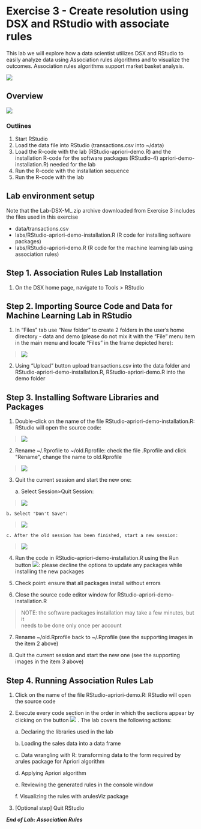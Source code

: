 
# Exercise 3 - Create resolution using DSX and RStudio with associate rules

This lab we will explore how a data scientist utilizes DSX and RStudio to easily analyze data using Association rules algorithms and to visualize the outcomes. Association rules algorithms support market basket analysis.

[<img src="https://github.com/mlhubca/lab/blob/master/gosales/images/DSE2E2.png">](https://github.com/mlhubca/ml101/blob/master/lab2/)

 
## Overview

<img src="https://raw.githubusercontent.com/mlhubca/lab/master/gosales/lab2/images/Association-Rules-Lab-Flow.jpg">

### Outlines
1) Start RStudio
2) Load the data file into RStudio (transactions.csv into ~/data)
3) Load the R-code with the lab (RStudio-apriori-demo.R) and the installation R-code for the software packages (RStudio-4) apriori-demo-installation.R) needed for the lab
4) Run the R-code with the installation sequence
5) Run the R-code with the lab


## Lab environment setup 

Note that the Lab-DSX-ML.zip archive downloaded from Exercise 3 includes the files used in this exercise
- data/transactions.csv
- labs/RStudio-apriori-demo-installation.R (R code for installing software packages)
- labs/RStudio-apriori-demo.R (R code for the machine learning lab using association rules)


## Step 1. Association Rules Lab Installation

1. On the DSX home page, navigate to Tools > RStudio


## Step 2. Importing Source Code and Data for Machine Learning Lab in RStudio

1.  In “Files” tab use “New folder” to create 2 folders in the user’s home directory - data and demo (please do not mix it with the “File” menu item in the main menu and locate “Files” in the frame depicted here):
> ![](https://github.com/mlhubca/lab/blob/master/gosales/lab2/images/RStudio-Files-tab.jpg)

2.  Using “Upload” button upload transactions.csv into the data folder and RStudio-apriori-demo-installation.R, RStudio-apriori-demo.R into the demo folder


## Step 3. Installing Software Libraries and Packages

1.  Double-click on the name of the file RStudio-apriori-demo-installation.R: RStudio will open the source code:
 > ![](https://github.com/mlhubca/lab/blob/master/gosales/lab2/images/RStudio-Source-code.jpg)

2.  Rename ~/.Rprofile to ~/old.Rprofile: check the file .Rprofile and click "Rename", change the name to old.Rprofile
 > ![](https://github.com/mlhubca/lab/blob/master/gosales/lab2/images/Renaming-rprofile.png)

3.  Quit the current session and start the new one:

    a. Select Session>Quit Session:
    
 > ![](https://github.com/mlhubca/lab/blob/master/gosales/lab2/images/Session-menu.png)
 
    b. Select "Don't Save": 
    
 > ![](https://github.com/mlhubca/lab/blob/master/gosales/lab2/images/Quitting-R-session.png)

    c. After the old session has been finished, start a new session:
    
 > ![](https://github.com/mlhubca/lab/blob/master/gosales/lab2/images/Starting-a-new-R-session.png)
    
4.  Run the code in RStudio-apriori-demo-installation.R using the Run button ![](https://github.com/mlhubca/lab/blob/master/gosales/lab2/images/RStudio-running-source-code.png): please decline the options to update any packages while installing the new packages

5.  Check point: ensure that all packages install without errors

6.  Close the source code editor window for RStudio-apriori-demo-installation.R

 >NOTE: the software packages installation may take a few minutes, but it  
 >needs to be done only once per account
7.  Rename ~/old.Rprofile back to ~/.Rprofile (see the supporting images in the item 2 above)

8.   Quit the current session and start the new one (see the supporting images in the item 3 above)

## Step 4. Running Association Rules Lab 

1.  Click on the name of the file RStudio-apriori-demo.R: RStudio will open the source code

2.  Execute every code section in the order in which the sections appear by clicking on the button ![](https://github.com/mlhubca/lab/blob/master/gosales/lab2/images/RStudio-running-source-code.png) . The lab covers the following actions:

    a.  Declaring the libraries used in the lab

    b.  Loading the sales data into a data frame

    c.  Data wrangling with R: transforming data to the form required by arules package for Apriori algorithm

    d.  Applying Apriori algorithm

    e.  Reviewing the generated rules in the console window

    f.  Visualizing the rules with arulesViz package

3.  \[Optional step\] Quit RStudio

***End of Lab: Association Rules***
